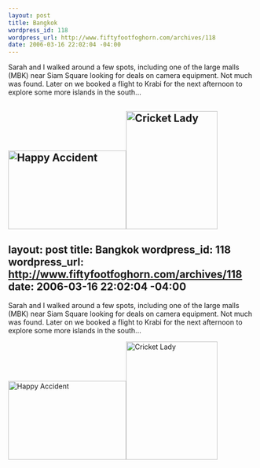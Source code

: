 ```yaml
--- 
layout: post
title: Bangkok
wordpress_id: 118
wordpress_url: http://www.fiftyfootfoghorn.com/archives/118
date: 2006-03-16 22:02:04 -04:00
---
```

Sarah and I walked around a few spots, including one of the large malls (MBK) near Siam Square looking for deals on camera equipment. Not much was found. Later on we booked a flight to Krabi for the next afternoon to explore some more islands in the south...

<a href="http://flickr.com/photos/fiftyfeet/113630473"><img src="http://static.flickr.com/47/113630473_a000f29d72_m.jpg" width="240" height="160" alt="Happy Accident" border="0" /></a><a href="http://flickr.com/photos/fiftyfeet/113630306"><img src="http://static.flickr.com/39/113630306_c188eaac7c_m.jpg" width="186" height="240" alt="Cricket Lady" border="0" /></a> 
--- 
layout: post
title: Bangkok
wordpress_id: 118
wordpress_url: http://www.fiftyfootfoghorn.com/archives/118
date: 2006-03-16 22:02:04 -04:00
---
Sarah and I walked around a few spots, including one of the large malls (MBK) near Siam Square looking for deals on camera equipment. Not much was found. Later on we booked a flight to Krabi for the next afternoon to explore some more islands in the south...

<a href="http://flickr.com/photos/fiftyfeet/113630473"><img src="http://static.flickr.com/47/113630473_a000f29d72_m.jpg" width="240" height="160" alt="Happy Accident" border="0" /></a><a href="http://flickr.com/photos/fiftyfeet/113630306"><img src="http://static.flickr.com/39/113630306_c188eaac7c_m.jpg" width="186" height="240" alt="Cricket Lady" border="0" /></a> 
